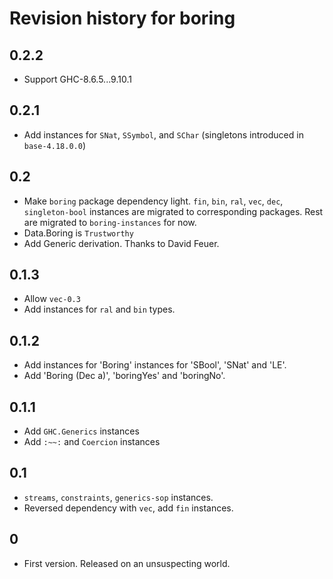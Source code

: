 # Revision history for boring

## 0.2.2

- Support GHC-8.6.5...9.10.1

## 0.2.1

-  Add instances for `SNat`, `SSymbol`, and `SChar`
   (singletons introduced in `base-4.18.0.0`)

## 0.2

- Make `boring` package dependency light.
  `fin`, `bin`, `ral`, `vec`, `dec`, `singleton-bool` instances
  are migrated to corresponding packages.
  Rest are migrated to `boring-instances` for now.
- Data.Boring is `Trustworthy`
- Add Generic derivation. Thanks to David Feuer.

## 0.1.3

- Allow `vec-0.3`
- Add instances for `ral` and `bin` types.

## 0.1.2

- Add instances for 'Boring' instances for 'SBool', 'SNat' and 'LE'.
- Add 'Boring (Dec a)', 'boringYes' and 'boringNo'.

## 0.1.1

- Add `GHC.Generics` instances
- Add `:~~:` and `Coercion` instances

## 0.1

- `streams`, `constraints`, `generics-sop` instances.
- Reversed dependency with `vec`, add `fin` instances.

## 0

- First version. Released on an unsuspecting world.
